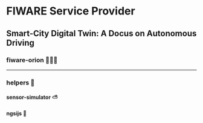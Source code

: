# FIWARE Service Provider
## Smart-City Digital Twin: A Docus on Autonomous Driving


### fiware-orion 👨🏽‍💻

***

### helpers 🔨
#### sensor-simulator ⛅️
#### ngsijs 📡
